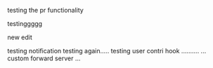 testing the pr functionality

testinggggg

new edit


testing notification
testing again.....
testing user contri hook ..........
...
custom forward server ...
